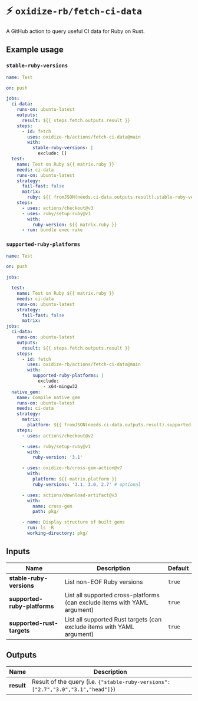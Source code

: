 # ⚡️ `oxidize-rb/fetch-ci-data`

A GitHub action to query useful CI data for Ruby on Rust.

## Example usage

### `stable-ruby-versions`

```yaml
name: Test

on: push

jobs:
  ci-data:
    runs-on: ubuntu-latest
    outputs:
      result: ${{ steps.fetch.outputs.result }}
    steps:
      - id: fetch
        uses: oxidize-rb/actions/fetch-ci-data@main
        with:
          stable-ruby-versions: |
            exclude: []
  test:
    name: Test on Ruby ${{ matrix.ruby }}
    needs: ci-data
    runs-on: ubuntu-latest
    strategy:
      fail-fast: false
      matrix:
        ruby: ${{ fromJSON(needs.ci-data.outputs.result).stable-ruby-versions }}
    steps:
      - uses: actions/checkout@v3
      - uses: ruby/setup-ruby@v1
        with:
          ruby-version: ${{ matrix.ruby }}
      - run: bundle exec rake
```

### `supported-ruby-platforms`

```yaml
name: Test

on: push

jobs:

  test:
    name: Test on Ruby ${{ matrix.ruby }}
    needs: ci-data
    runs-on: ubuntu-latest
    strategy:
      fail-fast: false
      matrix:
jobs:
  ci-data:
    runs-on: ubuntu-latest
    outputs:
      result: ${{ steps.fetch.outputs.result }}
    steps:
      - id: fetch
        uses: oxidize-rb/actions/fetch-ci-data@main
        with:
          supported-ruby-platforms: |
            exclude:
              - x64-mingw32
  native_gem:
    name: Compile native gem
    runs-on: ubuntu-latest
    needs: ci-data
    strategy:
      matrix:
        platform: ${{ fromJSON(needs.ci-data.outputs.result).supported-ruby-platforms }}
    steps:
      - uses: actions/checkout@v2

      - uses: ruby/setup-ruby@v1
        with:
          ruby-version: '3.1'

      - uses: oxidize-rb/cross-gem-action@v7
        with:
          platform: ${{ matrix.platform }}
          ruby-versions: '3.1, 3.0, 2.7' # optional

      - uses: actions/download-artifact@v3
        with:
          name: cross-gem
          path: pkg/

      - name: Display structure of built gems
        run: ls -R
        working-directory: pkg/
```

## Inputs

<!-- inputs -->

| Name                         | Description                                                               | Default |
| ---------------------------- | ------------------------------------------------------------------------- | ------- |
| **stable-ruby-versions**     | List non-EOF Ruby versions                                                | `true`  |
| **supported-ruby-platforms** | List all supported cross-platforms (can exclude items with YAML argument) | `true`  |
| **supported-rust-targets**   | List all supported Rust targets (can exclude items with YAML argument)    | `true`  |

<!-- /inputs -->

## Outputs

<!-- outputs -->

| Name       | Description                                                                      |
| ---------- | -------------------------------------------------------------------------------- |
| **result** | Result of the query (i.e. `{"stable-ruby-versions":["2.7","3.0","3.1","head"]}`) |

<!-- /outputs -->
